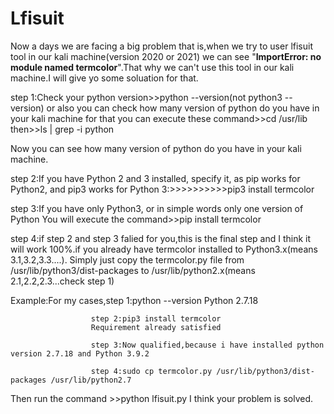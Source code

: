 # Lfisuit

Now a days we are facing a big problem that is,when we try to user lfisuit tool in our kali machine(version 2020 or 2021) we can see "**ImportError: no module named termcolor**".That why we can't use this tool in our kali machine.I will give yo some soluation for that.



step 1:Check your python version>>python --version(not python3 --version) or also you can check how many version of python do you have in your kali machine for that you can execute these command>>cd /usr/lib
                         then>>ls | grep -i python

Now you can see  how many version of python do you have in your kali machine.


step 2:If you have Python 2 and 3 installed, specify it, as pip works for Python2, and pip3 works for Python 3:>>>>>>>>>>pip3 install termcolor


step 3:If you have only Python3, or in simple words only one version of Python You will execute the command>>pip install termcolor

step 4:if step 2 and step 3 falied for you,this is the final step and I think it will work 100%.if you already have termcolor installed to Python3.x(means 3.1,3.2,3.3....). Simply just copy the termcolor.py file from /usr/lib/python3/dist-packages to /usr/lib/python2.x(means 2.1,2.2,2.3...check step 1)


Example:For my cases,step 1:python --version
                            Python 2.7.18

                      step 2:pip3 install termcolor
                      Requirement already satisfied
                      
                      step 3:Now qualified,because i have installed python version 2.7.18 and Python 3.9.2
                      
                      step 4:sudo cp termcolor.py /usr/lib/python3/dist-packages /usr/lib/python2.7
                      
                      
Then run the command >>python lfisuit.py
I think your problem is solved.
